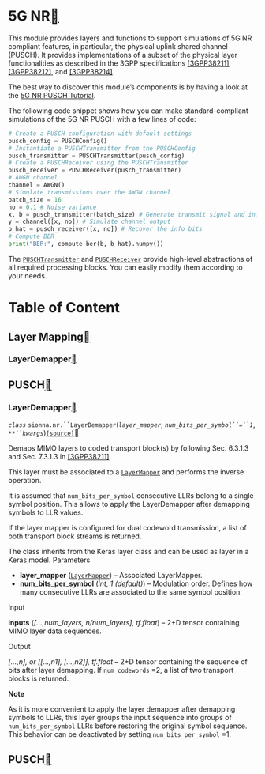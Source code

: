 # 5G NR<a class="headerlink" href="https://nvlabs.github.io/sionna/api/nr.html#g-nr" title="Permalink to this headline"></a>
    
This module provides layers and functions to support simulations of
5G NR compliant features, in particular, the physical uplink shared channel (PUSCH). It provides implementations of a subset of the physical layer functionalities as described in the 3GPP specifications <a class="reference internal" href="https://nvlabs.github.io/sionna/api/nr.html#gpp38211" id="id1">[3GPP38211]</a>, <a class="reference internal" href="https://nvlabs.github.io/sionna/api/nr.html#gpp38212" id="id2">[3GPP38212]</a>, and <a class="reference internal" href="https://nvlabs.github.io/sionna/api/nr.html#gpp38214" id="id3">[3GPP38214]</a>.
    
The best way to discover this module’s components is by having a look at the <a class="reference external" href="../examples/5G_NR_PUSCH.html">5G NR PUSCH Tutorial</a>.
    
The following code snippet shows how you can make standard-compliant
simulations of the 5G NR PUSCH with a few lines of code:
```python
# Create a PUSCH configuration with default settings
pusch_config = PUSCHConfig()
# Instantiate a PUSCHTransmitter from the PUSCHConfig
pusch_transmitter = PUSCHTransmitter(pusch_config)
# Create a PUSCHReceiver using the PUSCHTransmitter
pusch_receiver = PUSCHReceiver(pusch_transmitter)
# AWGN channel
channel = AWGN()
# Simulate transmissions over the AWGN channel
batch_size = 16
no = 0.1 # Noise variance
x, b = pusch_transmitter(batch_size) # Generate transmit signal and info bits
y = channel([x, no]) # Simulate channel output
b_hat = pusch_receiver([x, no]) # Recover the info bits
# Compute BER
print("BER:", compute_ber(b, b_hat).numpy())
```

    
The <a class="reference internal" href="https://nvlabs.github.io/sionna/api/nr.html#sionna.nr.PUSCHTransmitter" title="sionna.nr.PUSCHTransmitter">`PUSCHTransmitter`</a> and <a class="reference internal" href="https://nvlabs.github.io/sionna/api/nr.html#sionna.nr.PUSCHReceiver" title="sionna.nr.PUSCHReceiver">`PUSCHReceiver`</a> provide high-level abstractions of all required processing blocks. You can easily modify them according to your needs.

# Table of Content
## Layer Mapping<a class="headerlink" href="https://nvlabs.github.io/sionna/api/nr.html#layer-mapping" title="Permalink to this headline"></a>
### LayerDemapper<a class="headerlink" href="https://nvlabs.github.io/sionna/api/nr.html#layerdemapper" title="Permalink to this headline"></a>
## PUSCH<a class="headerlink" href="https://nvlabs.github.io/sionna/api/nr.html#pusch" title="Permalink to this headline"></a>
  
  

### LayerDemapper<a class="headerlink" href="https://nvlabs.github.io/sionna/api/nr.html#layerdemapper" title="Permalink to this headline"></a>

<em class="property">`class` </em>`sionna.nr.``LayerDemapper`(<em class="sig-param">`layer_mapper`</em>, <em class="sig-param">`num_bits_per_symbol``=``1`</em>, <em class="sig-param">`**``kwargs`</em>)<a class="reference internal" href="../_modules/sionna/nr/layer_mapping.html#LayerDemapper">`[source]`</a><a class="headerlink" href="https://nvlabs.github.io/sionna/api/nr.html#sionna.nr.LayerDemapper" title="Permalink to this definition"></a>
    
Demaps MIMO layers to coded transport block(s) by following Sec. 6.3.1.3
and Sec. 7.3.1.3 in <a class="reference internal" href="https://nvlabs.github.io/sionna/api/nr.html#gpp38211" id="id9">[3GPP38211]</a>.
    
This layer must be associated to a <a class="reference internal" href="https://nvlabs.github.io/sionna/api/nr.html#sionna.nr.LayerMapper" title="sionna.nr.LayerMapper">`LayerMapper`</a> and
performs the inverse operation.
    
It is assumed that `num_bits_per_symbol` consecutive LLRs belong to
a single symbol position. This allows to apply the LayerDemapper after
demapping symbols to LLR values.
    
If the layer mapper is configured for dual codeword transmission, a list of
both transport block streams is returned.
    
The class inherits from the Keras layer class and can be used as layer in a
Keras model.
Parameters
 
- **layer_mapper** (<a class="reference internal" href="https://nvlabs.github.io/sionna/api/nr.html#sionna.nr.LayerMapper" title="sionna.nr.LayerMapper">`LayerMapper`</a>) – Associated LayerMapper.
- **num_bits_per_symbol** (<em>int</em><em>, </em><em>1</em><em> (</em><em>default</em><em>)</em>) – Modulation order. Defines how many consecutive LLRs are associated
to the same symbol position.


Input
    
**inputs** (<em>[…,num_layers, n/num_layers], tf.float</em>) – 2+D tensor containing MIMO layer data sequences.

Output
    
<em>[…,n], or [[…,n1], […,n2]], tf.float</em> – 2+D tensor containing the sequence of bits after layer demapping.
If `num_codewords` =2, a list of two transport blocks is returned.



**Note**
    
As it is more convenient to apply the layer demapper after demapping
symbols to LLRs, this layer groups the input sequence into groups of
`num_bits_per_symbol` LLRs before restoring the original symbol sequence.
This behavior can be deactivated by setting `num_bits_per_symbol` =1.

## PUSCH<a class="headerlink" href="https://nvlabs.github.io/sionna/api/nr.html#pusch" title="Permalink to this headline"></a>

